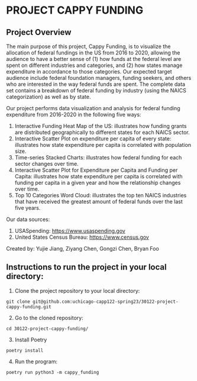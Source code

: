 # **PROJECT CAPPY FUNDING**

## Project Overview

The main purpose of this project, Cappy Funding, is to visualize the allocation of federal fundings in the US from 2016 to 2020, allowing the audience to have a better sense of (1) how funds at the federal level are spent on different industries and categories, and (2) how states manage expenditure in accordance to those categories. Our expected target audience include federal foundation managers, funding seekers, and others who are interested in the way federal funds are spent. The complete data set contains a breakdown of federal funding by industry (using the NAICS categorization) as well as by state.


Our project performs data visualization and analysis for federal funding expenditure from 2016-2020 in the following five ways:
1. Interactive Funding Heat Map of the US: illustrates how funding grants are distributed geographically to different states for each NAICS sector.
2. Interactive Scatter Plot on expenditure per capita of every state: illustrates how state expenditure per capita is correlated with population size.
3. Time-series Stacked Charts: illustrates how federal funding for each sector changes over time.
4. Interactive Scatter Plot for Expenditure per Capita and Funding per Capita: illustrates how state expenditure per capita is correlated with funding per capita in a given year and how the relationship changes over time.
5. Top 10 Categories Word Cloud: illustrates the top ten NAICS industries that have received the greatest amount of federal funds over the last five years.

Our data sources:
1. USASpending: https://www.usaspending.gov
2. United States Census Bureau: https://www.census.gov 

Created by: Yujie Jiang, Ziyang Chen, Gongzi Chen, Bryan Foo


## Instructions to run the project in your local directory:

1. Clone the project repository to your local directory:
```
git clone git@github.com:uchicago-capp122-spring23/30122-project-cappy-funding.git
```

2. Go to the cloned repository:
```
cd 30122-project-cappy-funding/
```

3. Install Poetry
```
poetry install
```

4. Run the program:
```
poetry run python3 -m cappy_funding
```
